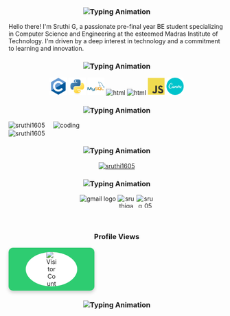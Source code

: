 <h3 align="center">
    <img src="https://readme-typing-svg.herokuapp.com/?font=Researcher&size=30&center=true&vCenter=true&width=500&height=100&color=08CBC0&duration=3000&lines=About+me;About+me;About+me;About+me;About+me;" alt="Typing Animation" />
</h3>
Hello there! I'm Sruthi G, a passionate pre-final year BE student specializing in Computer Science and Engineering at the esteemed Madras Institute of Technology. I'm driven by a deep interest in technology and a commitment to learning and innovation.

 
<h3 align="center">
    <img src="https://readme-typing-svg.herokuapp.com/?font=Researcher&size=30&center=true&vCenter=true&width=500&height=100&color=08CBC0&duration=3000&lines=Languages+and+Tools;Languages+and+Tools;Languages+and+Tools;Languages+and+Tools;" alt="Typing Animation" />
</h3>

<p align="center">
  <img src="https://raw.githubusercontent.com/devicons/devicon/master/icons/c/c-original.svg" alt="c" width="40" height="40">
  <img src="https://raw.githubusercontent.com/devicons/devicon/master/icons/python/python-original.svg" alt="python" width="40" height="40">
  <img src="https://raw.githubusercontent.com/devicons/devicon/master/icons/mysql/mysql-original-wordmark.svg" alt="mysql" width="40" height="40">
  
  <img src="https://img.icons8.com/?size=100&id=20909&format=png&color=000000" alt="html" width="40" height="40">
  <img src="https://img.icons8.com/?size=100&id=21278&format=png&color=000000" alt="html" width="40" height="40">
  <img src="https://raw.githubusercontent.com/devicons/devicon/master/icons/javascript/javascript-original.svg" alt="javascript" width="40" height="40">
  <img src="https://raw.githubusercontent.com/devicons/devicon/master/icons/canva/canva-original.svg" alt="Canva" width="40" height="40">

</p>

 
<h3 align="center">
    <img src="https://readme-typing-svg.herokuapp.com/?font=Researcher&size=30&center=true&vCenter=true&width=500&height=100&color=08CBC0&duration=3000&lines=Statistics;Statistics;Statistics;Statistics;" alt="Typing Animation" />
</h3>
<p>
  <img align="right" alt="coding" width="400" src="https://mir-s3-cdn-cf.behance.net/project_modules/disp/601014116770475.6068beff4640a.gif">
</p>

<p><img align="left" src="https://github-readme-stats.vercel.app/api/top-langs?username=sruthi1605&show_icons=true&locale=en&layout=compact" alt="sruthi1605" /></p>

<p>&nbsp;<img align="center" src="https://github-readme-stats.vercel.app/api?username=sruthi1605&show_icons=true&locale=en" alt="sruthi1605" /></p>


<h3 align="center">
    <img src="https://readme-typing-svg.herokuapp.com/?font=Researcher&size=30&center=true&vCenter=true&width=500&height=100&color=08CBC0&duration=3000&lines=Trophies;Trophies;Trophies;" alt="Typing Animation" />
</h3> 

<p align="center"> <a href="https://github.com/ryo-ma/github-profile-trophy"><img src="https://github-profile-trophy.vercel.app/?username=sruthi1605" alt="sruthi1605" /></a> </p>

<h3 align="center">
    <img src="https://readme-typing-svg.herokuapp.com/?font=Researcher&size=30&center=true&vCenter=true&width=500&height=100&color=08CBC0&duration=3000&lines=Connect+with+me!;Connect+with+me!;Connect+with+me!;" alt="Typing Animation" />
</h3> 
<p align="center">
  <a href="mailto:sruthiganesh05@gmail.com" target="blank" style="display: inline-block;">
    <img align="left" src="https://cdn-icons-png.flaticon.com/128/10829/10829119.png" height="30" alt="gmail logo" />
  </a>
  <a href="https://www.hackerrank.com/sruthiganesh05" target="blank" style="display: inline-block;">
    <img align="left" src="https://raw.githubusercontent.com/rahuldkjain/github-profile-readme-generator/master/src/images/icons/Social/hackerrank.svg" alt="sruthiganesh05" height="30" width="40" />
  </a>
  <a href="https://www.leetcode.com/srug_05" target="blank" style="display: inline-block;">
    <img align="left" src="https://raw.githubusercontent.com/rahuldkjain/github-profile-readme-generator/master/src/images/icons/Social/leet-code.svg" alt="srug_05" height="30" width="40" />
  </a>
</p>

<br>

<h3 align="center">Profile Views</h3>
<div align="center" style="background-color: #2ecc71; width: 200px; height: 100px; border-radius: 10px; display: flex; justify-content: center; align-items: center; box-shadow: 0 4px 8px rgba(0,0,0,0.2); overflow: hidden;">
  <div style="position: relative; width: 120px; height: 80px; overflow: hidden; border-radius: 50%; background-color: #ffffff;">
    <img src="https://profile-counter.glitch.me/sruthi1605/count.svg" alt="Visitor Count" style="width: 20%; height: auto; position: absolute; top: 50%; left: 50%; transform: translate(-50%, -50%);" />
  </div>
</div>


<h3 align="center">
    <img src="https://readme-typing-svg.herokuapp.com/?font=Researcher&size=30&center=true&vCenter=true&width=500&height=70&color=00FFFF&duration=3000&lines=Thanks+for+visiting!;" alt="Typing Animation" />
</h3>


